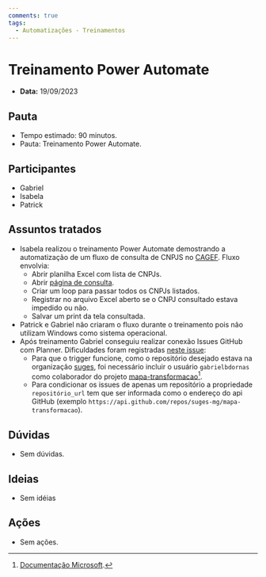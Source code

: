 ```yaml
---
comments: true
tags:
  - Automatizações - Treinamentos
---
```


# Treinamento Power Automate

- **Data:** 19/09/2023

## Pauta
- Tempo estimado: 90 minutos.
- Pauta: Treinamento Power Automate.

## Participantes
- Gabriel
- Isabela
- Patrick

## Assuntos tratados
- Isabela realizou o treinamento Power Automate demostrando a automatização de um fluxo de consulta de CNPJS no [CAGEF](https://www.cagef.mg.gov.br/fornecedor-web/br/gov/prodemge/seplag/fornecedor/publico/index.zul). Fluxo envolvia:
  - Abrir planilha Excel com lista de CNPJs.
  - Abrir [página de consulta](https://www.cagef.mg.gov.br/fornecedor-web/br/gov/prodemge/seplag/fornecedor/publico/index.zul).
  - Criar um loop para passar todos os CNPJs listados.
  - Registrar no arquivo Excel aberto se o CNPJ consultado estava impedido ou não.
  - Salvar um print da tela consultada.
- Patrick e Gabriel não criaram o fluxo durante o treinamento pois não utilizam Windows como sistema operacional.
- Após treinamento Gabriel conseguiu realizar conexão Issues GitHub com Planner. Dificuldades foram registradas [neste issue](https://github.com/suges-mg/novas-ideias/issues/3):
    - Para que o trigger funcione, como o repositório desejado estava na organização [suges](https://github.com/suges-mg), foi necessário incluir o usuário `gabrielbdornas` como colaborador do projeto [mapa-transformacao](https://github.com/suges-mg/mapa-transformacao)[^1].
    - Para condicionar os issues de apenas um repositório a propriedade `repositório_url` tem que ser informada como o endereço do api GitHub (exemplo `https://api.github.com/repos/suges-mg/mapa-transformacao`).

## Dúvidas
- Sem dúvidas.

## Ideias
- Sem idéias

## Ações
- Sem ações.

[^1]: [Documentação Microsoft](https://learn.microsoft.com/en-us/connectors/github/#known-issues-and-limitations).
